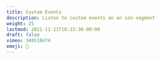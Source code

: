 ```yaml
---
title: Custom Events
description: Listen to custom events on an ion-segment
weight: 25
lastmod: 2021-11-11T10:23:30-09:00
draft: false
vimeo: 348518474
emoji: 📱
---
```


